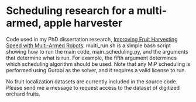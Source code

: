 # Scheduling research for a multi-armed, apple harvester

Code used in my PhD dissertation research, [Improving Fruit Harvesting Speed with Multi-Armed Robots](https://escholarship.org/uc/item/2sm6z5mq). multi_run.sh is a simple bash script showing how to run the main code, main_scheduling.py, and the arguments that determine what is run. For example, the fifth argument determines which scheduling algorithm should be used. Note that any MIP scheduling is performed using Gurobi as the solver, and it requires a valid license to run.

No fruit localization datasets are currently included in the source code. Please send me a message to request access to the dataset of digitized orchard fruits. 